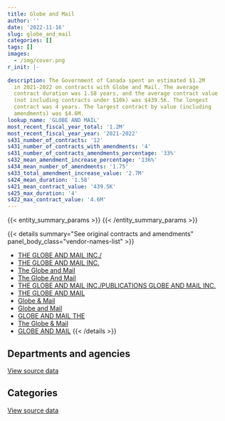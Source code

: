 ```yaml
---
title: Globe and Mail
author: ''
date: '2022-11-16'
slug: globe_and_mail
categories: []
tags: []
images:
  - /img/cover.png
r_init: |-
  
description: The Government of Canada spent an estimated $1.2M
  in 2021-2022 on contracts with Globe and Mail. The average
  contract duration was 1.58 years, and the average contract value
  (not including contracts under $10k) was $439.5K. The longest
  contract was 4 years. The largest contract by value (including
  amendments) was $4.6M.
lookup_name: 'GLOBE AND MAIL'
most_recent_fiscal_year_total: '1.2M'
most_recent_fiscal_year_year: '2021-2022'
s431_number_of_contracts: '12'
s431_number_of_contracts_with_amendments: '4'
s431_number_of_contracts_amendments_percentage: '33%'
s432_mean_amendment_increase_percentage: '136%'
s434_mean_number_of_amendments: '1.75'
s433_total_amendment_increase_value: '2.7M'
s424_mean_duration: '1.58'
s421_mean_contract_value: '439.5K'
s425_max_duration: '4'
s422_max_contract_value: '4.6M'
---
```


<script src="/rmarkdown-libs/htmlwidgets/htmlwidgets.js"></script>
<link href="/rmarkdown-libs/datatables-css/datatables-crosstalk.css" rel="stylesheet" />
<script src="/rmarkdown-libs/datatables-binding/datatables.js"></script>
<script src="/rmarkdown-libs/jquery/jquery-3.6.0.min.js"></script>
<link href="/rmarkdown-libs/dt-core-bootstrap/css/dataTables.bootstrap.min.css" rel="stylesheet" />
<link href="/rmarkdown-libs/dt-core-bootstrap/css/dataTables.bootstrap.extra.css" rel="stylesheet" />
<script src="/rmarkdown-libs/dt-core-bootstrap/js/jquery.dataTables.min.js"></script>
<script src="/rmarkdown-libs/dt-core-bootstrap/js/dataTables.bootstrap.min.js"></script>
<link href="/rmarkdown-libs/crosstalk/css/crosstalk.min.css" rel="stylesheet" />
<script src="/rmarkdown-libs/crosstalk/js/crosstalk.min.js"></script>
<script src="/rmarkdown-libs/htmlwidgets/htmlwidgets.js"></script>
<link href="/rmarkdown-libs/datatables-css/datatables-crosstalk.css" rel="stylesheet" />
<script src="/rmarkdown-libs/datatables-binding/datatables.js"></script>
<script src="/rmarkdown-libs/jquery/jquery-3.6.0.min.js"></script>
<link href="/rmarkdown-libs/dt-core-bootstrap/css/dataTables.bootstrap.min.css" rel="stylesheet" />
<link href="/rmarkdown-libs/dt-core-bootstrap/css/dataTables.bootstrap.extra.css" rel="stylesheet" />
<script src="/rmarkdown-libs/dt-core-bootstrap/js/jquery.dataTables.min.js"></script>
<script src="/rmarkdown-libs/dt-core-bootstrap/js/dataTables.bootstrap.min.js"></script>
<link href="/rmarkdown-libs/crosstalk/css/crosstalk.min.css" rel="stylesheet" />
<script src="/rmarkdown-libs/crosstalk/js/crosstalk.min.js"></script>

{{< entity_summary_params >}}
{{< /entity_summary_params >}}

{{< details summary="See original contracts and amendments" panel_body_class="vendor-names-list" >}}
- [THE GLOBE AND MAIL INC./](https://search.open.canada.ca/en/ct/?sort=contract_value_f%20desc&page=1&search_text=%22THE%20GLOBE%20AND%20MAIL%20INC.%2f%22)
- [THE GLOBE AND MAIL INC.](https://search.open.canada.ca/en/ct/?sort=contract_value_f%20desc&page=1&search_text=%22THE%20GLOBE%20AND%20MAIL%20INC.%22)
- [The Globe and Mail](https://search.open.canada.ca/en/ct/?sort=contract_value_f%20desc&page=1&search_text=%22The%20Globe%20and%20Mail%22)
- [The Globe And Mail](https://search.open.canada.ca/en/ct/?sort=contract_value_f%20desc&page=1&search_text=%22The%20Globe%20And%20Mail%22)
- [THE GLOBE AND MAIL INC./PUBLICATIONS GLOBE AND MAIL INC.](https://search.open.canada.ca/en/ct/?sort=contract_value_f%20desc&page=1&search_text=%22THE%20GLOBE%20AND%20MAIL%20INC.%2fPUBLICATIONS%20GLOBE%20AND%20MAIL%20INC.%22)
- [THE GLOBE AND MAIL](https://search.open.canada.ca/en/ct/?sort=contract_value_f%20desc&page=1&search_text=%22THE%20GLOBE%20AND%20MAIL%22)
- [Globe & Mail](https://search.open.canada.ca/en/ct/?sort=contract_value_f%20desc&page=1&search_text=%22Globe%20%26%20Mail%22)
- [Globe and Mail](https://search.open.canada.ca/en/ct/?sort=contract_value_f%20desc&page=1&search_text=%22Globe%20and%20Mail%22)
- [GLOBE AND MAIL THE](https://search.open.canada.ca/en/ct/?sort=contract_value_f%20desc&page=1&search_text=%22GLOBE%20AND%20MAIL%20THE%22)
- [The Globe & Mail](https://search.open.canada.ca/en/ct/?sort=contract_value_f%20desc&page=1&search_text=%22The%20Globe%20%26%20Mail%22)
- [GLOBE AND MAIL](https://search.open.canada.ca/en/ct/?sort=contract_value_f%20desc&page=1&search_text=%22GLOBE%20AND%20MAIL%22)
{{< /details >}}

## Departments and agencies

<div id="htmlwidget-1" style="width:100%;height:auto;" class="datatables html-widget"></div>
<script type="application/json" data-for="htmlwidget-1">{"x":{"style":"bootstrap","filter":"none","vertical":false,"data":[["<a href=\"/departments/atssc-scdata/\">Administrative Tribunals Support Service of Canada<\/a>","<a href=\"/departments/fin/\">Department of Finance Canada<\/a>","<a href=\"/departments/nfb-onf/\">National Film Board<\/a>","<a href=\"/departments/pco-bcp/\">Privy Council Office<\/a>","<a href=\"/departments/pwgsc-tpsgc/\">Public Services and Procurement Canada<\/a>"],[null,17679.65,null,8136,null],[null,17728.09,null,6129.86,1160900.26],[null,18534.49,null,574.58,1157728.41],[20427.33,18963.66,1020.65,9994,1157728.41]],"container":"<table class=\"table table-striped table-hover row-border order-column display\">\n  <thead>\n    <tr>\n      <th>Department<\/th>\n      <th>2018-2019<\/th>\n      <th>2019-2020<\/th>\n      <th>2020-2021<\/th>\n      <th>2021-2022<\/th>\n    <\/tr>\n  <\/thead>\n<\/table>","options":{"order":[[4,"desc"]],"pageLength":10,"autoWidth":true,"columnDefs":[{"targets":1,"render":"function(data, type, row, meta) {\n    return type !== 'display' ? data : DTWidget.formatCurrency(data, \"$\", 2, 3, \",\", \".\", true, null);\n  }"},{"targets":2,"render":"function(data, type, row, meta) {\n    return type !== 'display' ? data : DTWidget.formatCurrency(data, \"$\", 2, 3, \",\", \".\", true, null);\n  }"},{"targets":3,"render":"function(data, type, row, meta) {\n    return type !== 'display' ? data : DTWidget.formatCurrency(data, \"$\", 2, 3, \",\", \".\", true, null);\n  }"},{"targets":4,"render":"function(data, type, row, meta) {\n    return type !== 'display' ? data : DTWidget.formatCurrency(data, \"$\", 2, 3, \",\", \".\", true, null);\n  }"},{"width":"16%","targets":[1,2,3,4]},{"className":"dt-right","targets":[1,2,3,4]}],"orderClasses":false}},"evals":["options.columnDefs.0.render","options.columnDefs.1.render","options.columnDefs.2.render","options.columnDefs.3.render"],"jsHooks":[]}</script>
<p class="text-right">
<a href="https://github.com/GoC-Spending/contracts-data/tree/main/data/out/vendors/globe_and_mail/summary_by_fiscal_year_by_department.csv" class="source-data-link btn btn-link">View source data</a>
</p>

## Categories

<div id="htmlwidget-2" style="width:100%;height:auto;" class="datatables html-widget"></div>
<script type="application/json" data-for="htmlwidget-2">{"x":{"style":"bootstrap","filter":"none","vertical":false,"data":[["<a href=\"/categories/professional_services/\">Professional services<\/a>","<a href=\"/categories/human_capital/\">Human capital<\/a>"],[null,25815.65],[1160900.26,23857.95],[1157728.41,19109.06],[1179176.38,28957.66]],"container":"<table class=\"table table-striped table-hover row-border order-column display\">\n  <thead>\n    <tr>\n      <th>Category<\/th>\n      <th>2018-2019<\/th>\n      <th>2019-2020<\/th>\n      <th>2020-2021<\/th>\n      <th>2021-2022<\/th>\n    <\/tr>\n  <\/thead>\n<\/table>","options":{"order":[[4,"desc"]],"dom":"t","pageLength":30,"autoWidth":true,"columnDefs":[{"targets":1,"render":"function(data, type, row, meta) {\n    return type !== 'display' ? data : DTWidget.formatCurrency(data, \"$\", 2, 3, \",\", \".\", true, null);\n  }"},{"targets":2,"render":"function(data, type, row, meta) {\n    return type !== 'display' ? data : DTWidget.formatCurrency(data, \"$\", 2, 3, \",\", \".\", true, null);\n  }"},{"targets":3,"render":"function(data, type, row, meta) {\n    return type !== 'display' ? data : DTWidget.formatCurrency(data, \"$\", 2, 3, \",\", \".\", true, null);\n  }"},{"targets":4,"render":"function(data, type, row, meta) {\n    return type !== 'display' ? data : DTWidget.formatCurrency(data, \"$\", 2, 3, \",\", \".\", true, null);\n  }"},{"width":"16%","targets":[1,2,3,4]},{"className":"dt-right","targets":[1,2,3,4]}],"orderClasses":false,"lengthMenu":[10,25,30,50,100]}},"evals":["options.columnDefs.0.render","options.columnDefs.1.render","options.columnDefs.2.render","options.columnDefs.3.render"],"jsHooks":[]}</script>
<p class="text-right">
<a href="https://github.com/GoC-Spending/contracts-data/tree/main/data/out/vendors/globe_and_mail/summary_by_fiscal_year_by_category.csv" class="source-data-link btn btn-link">View source data</a>
</p>
